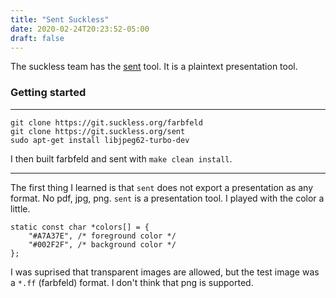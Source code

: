 ```yaml
---
title: "Sent Suckless"
date: 2020-02-24T20:23:52-05:00
draft: false
---
```


The suckless team has the [sent](https://tools.suckless.org/sent/) tool.
It is a plaintext presentation tool. 

### Getting started

--------------------

```
git clone https://git.suckless.org/farbfeld
git clone https://git.suckless.org/sent
sudo apt-get install libjpeg62-turbo-dev
```

I then built farbfeld and sent with `make clean install`.

----------------------

The first thing I learned is that `sent` does not export
a presentation as any format. No pdf, jpg, png. `sent` 
is a presentation tool. I played with the color a little.

```
static const char *colors[] = {
	"#A7A37E", /* foreground color */
	"#002F2F", /* background color */
};
```

I was suprised that transparent images are allowed, but the 
test image was a `*.ff` (farbfeld) format. I don't think that
png is supported.
